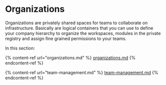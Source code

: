 # Organizations

Organizations are privately shared spaces for teams to collaborate on infrastructure. Basically are logical containers that you can use to define your company hierarchy to organize the workspaces, modules in the private registry and assign fine grained permissions to your teams.

In this section:

{% content-ref url="organizations.md" %}
[organizations.md](organizations.md)
{% endcontent-ref %}

{% content-ref url="team-management.md" %}
[team-management.md](team-management.md)
{% endcontent-ref %}
